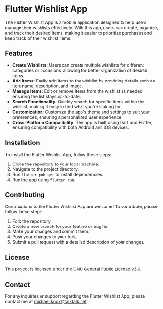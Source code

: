 # Flutter Wishlist App

The Flutter Wishlist App is a mobile application designed to help users manage their wishlists effectively. With this app, users can create, organize, and track their desired items, making it easier to prioritize purchases and keep track of their wishlist items.

## Features

- **Create Wishlists**: Users can create multiple wishlists for different categories or occasions, allowing for better organization of desired items.
- **Add Items**: Easily add items to the wishlist by providing details such as item name, description, and image.
- **Manage Items**: Edit or remove items from the wishlist as needed, ensuring the list stays up-to-date.
- **Search Functionality**: Quickly search for specific items within the wishlist, making it easy to find what you're looking for.
- **Customization**: Customize the app's theme and settings to suit your preferences, ensuring a personalized user experience.
- **Cross-Platform Compatibility**: The app is built using Dart and Flutter, ensuring compatibility with both Android and iOS devices.

## Installation

To install the Flutter Wishlist App, follow these steps:

1. Clone the repository to your local machine.
2. Navigate to the project directory.
3. Run `flutter pub get` to install dependencies.
4. Run the app using `flutter run`.

## Contributing

Contributions to the Flutter Wishlist App are welcome! To contribute, please follow these steps:

1. Fork the repository.
2. Create a new branch for your feature or bug fix.
3. Make your changes and commit them.
4. Push your changes to your fork.
5. Submit a pull request with a detailed description of your changes.

## License

This project is licensed under the [GNU General Public License v3.0](LICENSE).

## Contact

For any inquiries or support regarding the Flutter Wishlist App, please contact me at michael.knox@talktalk.net.
